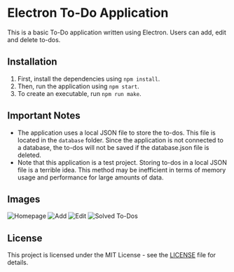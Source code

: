 # Electron To-Do Application
This is a basic To-Do application written using Electron. Users can add, edit and delete to-dos.


## Installation
1. First, install the dependencies using `npm install`.
2. Then, run the application using `npm start`.
3. To create an executable, run `npm run make`.

## Important Notes
- The application uses a local JSON file to store the to-dos. This file is located in the `database` folder. Since the application is not connected to a database, the to-dos will not be saved if the database.json file is deleted.
- Note that this application is a test project. Storing to-dos in a local JSON file is a terrible idea. This method may be inefficient in terms of memory usage and performance for large amounts of data.

## Images
![Homepage](https://imgur.com/zuz5fpY)
![Add](https://imgur.com/UOnSLAF)
![Edit](https://imgur.com/vDkRaUn)
![Solved To-Dos](https://imgur.com/YyuWkSp)

## License
This project is licensed under the MIT License - see the [LICENSE](LICENSE) file for details.
